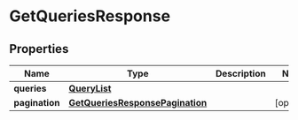 # GetQueriesResponse

## Properties
Name | Type | Description | Notes
------------ | ------------- | ------------- | -------------
**queries** | [**QueryList**](QueryList.md) |  | 
**pagination** | [**GetQueriesResponsePagination**](GetQueriesResponsePagination.md) |  |  [optional]

